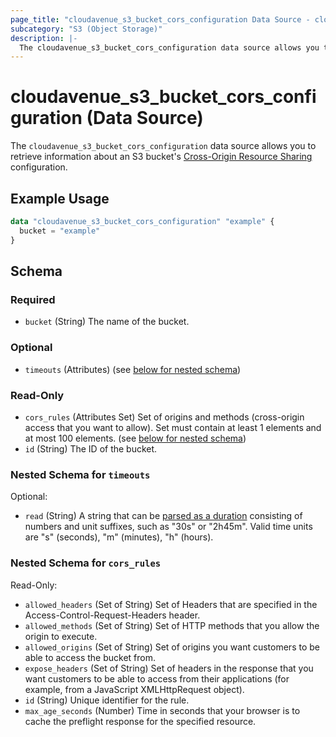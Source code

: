 ```yaml
---
page_title: "cloudavenue_s3_bucket_cors_configuration Data Source - cloudavenue"
subcategory: "S3 (Object Storage)"
description: |-
  The cloudavenue_s3_bucket_cors_configuration data source allows you to retrieve information about an S3 bucket's Cross-Origin Resource Sharing https://docs.aws.amazon.com/AmazonS3/latest/userguide/cors.html configuration.
---
```


# cloudavenue_s3_bucket_cors_configuration (Data Source)

The `cloudavenue_s3_bucket_cors_configuration` data source allows you to retrieve information about an S3 bucket's [Cross-Origin Resource Sharing](https://docs.aws.amazon.com/AmazonS3/latest/userguide/cors.html) configuration.

## Example Usage

```terraform
data "cloudavenue_s3_bucket_cors_configuration" "example" {
  bucket = "example"
}
```

<!-- schema generated by tfplugindocs -->
## Schema

### Required

- `bucket` (String) The name of the bucket.

### Optional

- `timeouts` (Attributes) (see [below for nested schema](#nestedatt--timeouts))

### Read-Only

- `cors_rules` (Attributes Set) Set of origins and methods (cross-origin access that you want to allow). Set must contain at least 1 elements and at most 100 elements. (see [below for nested schema](#nestedatt--cors_rules))
- `id` (String) The ID of the bucket.

<a id="nestedatt--timeouts"></a>
### Nested Schema for `timeouts`

Optional:

- `read` (String) A string that can be [parsed as a duration](https://pkg.go.dev/time#ParseDuration) consisting of numbers and unit suffixes, such as "30s" or "2h45m". Valid time units are "s" (seconds), "m" (minutes), "h" (hours).


<a id="nestedatt--cors_rules"></a>
### Nested Schema for `cors_rules`

Read-Only:

- `allowed_headers` (Set of String) Set of Headers that are specified in the Access-Control-Request-Headers header.
- `allowed_methods` (Set of String) Set of HTTP methods that you allow the origin to execute.
- `allowed_origins` (Set of String) Set of origins you want customers to be able to access the bucket from.
- `expose_headers` (Set of String) Set of headers in the response that you want customers to be able to access from their applications (for example, from a JavaScript XMLHttpRequest object).
- `id` (String) Unique identifier for the rule.
- `max_age_seconds` (Number) Time in seconds that your browser is to cache the preflight response for the specified resource.

